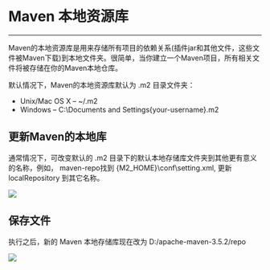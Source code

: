 # Maven 本地资源库

---

Maven的本地资源库是用来存储所有项目的依赖关系(插件jar和其他文件，这些文件被Maven下载)到本地文件夹。很简单，当你建立一个Maven项目，所有相关文件将被存储在你的Maven本地仓库。

默认情况下，Maven的本地资源库默认为 .m2 目录文件夹：

* Unix/Mac OS X – ~/.m2
* Windows – C:\Documents and Settings\{your-username}\.m2

## 更新Maven的本地库

通常情况下，可改变默认的 .m2 目录下的默认本地存储库文件夹到其他更有意义的名称，例如， maven-repo找到 {M2_HOME}\conf\setting.xml, 更新 localRepository 到其它名称。

![](/assets/Lusifer1511452605.png)

## 保存文件

执行之后，新的 Maven 本地存储库现在改为 D:/apache-maven-3.5.2/repo

![](/assets/Lusifer1511452727.png)